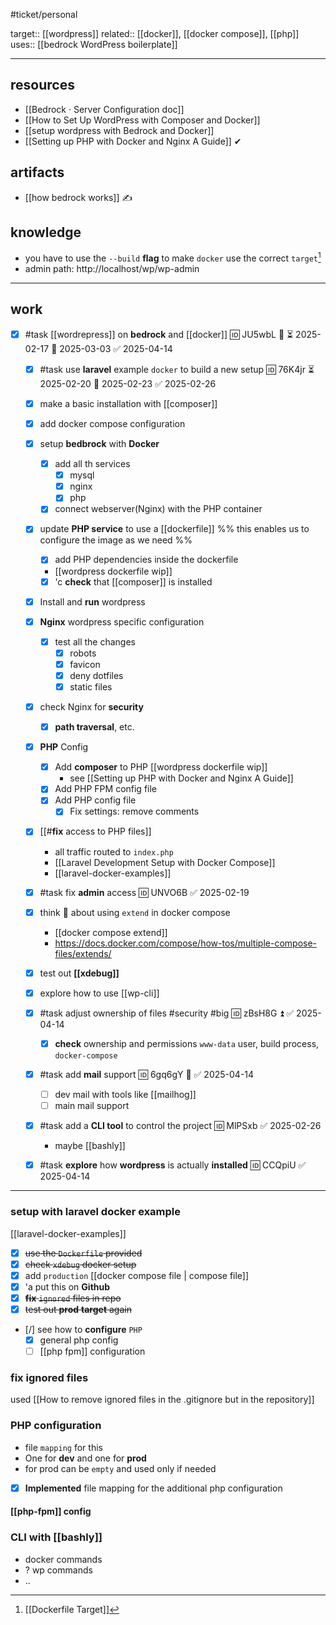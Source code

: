 #ticket/personal

target:: [[wordpress]]
related:: [[docker]], [[docker compose]], [[php]]
uses:: [[bedrock WordPress boilerplate]]
___
## resources
- [[Bedrock · Server Configuration doc]]
- [[How to Set Up WordPress with Composer and Docker]]
- [[setup wordpress with Bedrock and Docker]]
- [[Setting up PHP with Docker and Nginx A Guide]] ✔
## artifacts
- [[how bedrock works]] ✍
## knowledge
- you have to use the `--build` **flag** to make `docker` use the correct `target`[^1] 
- admin path: http://localhost/wp/wp-admin
___
## work

- [x] #task [[wordrepress]] on **bedrock** and [[docker]] 🆔 JU5wbL 🔼 ⏳ 2025-02-17 📅 2025-03-03 ✅ 2025-04-14
	- [x] #task use **laravel** example `docker` to build a new setup 🆔 76K4jr ⏳ 2025-02-20 📅 2025-02-23 ✅ 2025-02-26
	- [x] make a basic installation with [[composer]]
	- [x] add docker compose configuration
	- [x] setup **bedbrock** with **Docker**
		- [x] add all th services
			- [x] mysql
			- [x] nginx
			- [x] php
		- [x] connect webserver(Nginx) with the PHP container
	- [x] update **PHP service** to use a [[dockerfile]] %% this enables us to configure the image as we need %%
		- [x] add PHP dependencies inside the dockerfile
		- [[wordpress dockerfile wip]]
		- [x] 'c **check** that [[composer]] is installed
	- [x] Install and **run** wordpress
	- [x] **Nginx** wordpress specific configuration
		- [x] test all the changes
			- [x] robots
			- [x] favicon
			- [x] deny dotfiles
			- [x] static files
	- [x] check Nginx for **security**
		- [x] **path traversal**, etc.
	- [x] **PHP** Config
		- [x] Add **composer** to PHP [[wordpress dockerfile wip]]
			- see [[Setting up PHP with Docker and Nginx A Guide]]
		- [x] Add PHP FPM config file
		- [x] Add PHP config file
			- [x] Fix settings: remove comments
	- [x] [[#**fix** access to PHP files]]
		- all traffic routed to `index.php`
		- [[Laravel Development Setup with Docker Compose]]
		- [[laravel-docker-examples]] 
	- [x] #task fix **admin** access 🆔 UNVO6B ✅ 2025-02-19
	
	 - [x] think 🤔 about using `extend` in docker compose
		 - [[docker compose extend]]
		 - https://docs.docker.com/compose/how-tos/multiple-compose-files/extends/
	
	- [x] test out **[[xdebug]]**
	- [x] explore how to use [[wp-cli]]
	
	 - [x] #task adjust ownership of files #security #big 🆔 zBsH8G ⏫ ✅ 2025-04-14
		- [x] **check** ownership and permissions
		`www-data` user, build process, `docker-compose`
	 - [x] #task add **mail** support 🆔 6gq6gY 🔼 ✅ 2025-04-14
		 - [ ] dev mail with tools like [[mailhog]]
		 - [ ] main mail support
	 - [x] #task add a **CLI tool** to control the project 🆔 MlPSxb ✅ 2025-02-26
		 - maybe [[bashly]]
	- [x] #task **explore** how **wordpress** is actually **installed** 🆔 CCQpiU ✅ 2025-04-14
___
### setup with laravel docker example
[[laravel-docker-examples]]

- [x] ~~use the `Dockerfile` provided~~
- [x] ~~check `xdebug` docker setup~~
- [x] add `production` [[docker compose file | compose file]]
- [x] 'a put this on **Github**
- [x] ~~**fix** `ignored` files in repo~~
- [x] ~~test out **prod** **target** again~~
- [/] see how to **configure** `PHP`
	- [x] general php config
	- [ ] [[php fpm]] configuration

### fix **ignored** files
used [[How to remove ignored files in the .gitignore but in the repository]]

### **PHP configuration**

-  file `mapping` for this
- One for **dev** and one for **prod**
- for prod can be `empty` and used only if needed

- [x] **Implemented** file mapping for the additional php configuration

#### [[php-fpm]] config


### CLI with [[bashly]]

- docker commands
- ? wp commands
- ..


[^1]: [[Dockerfile Target]]
